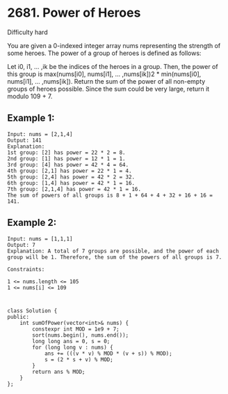 # 2681. Power of Heroes
Difficulty hard

You are given a 0-indexed integer array nums representing the strength of some heroes. The power of a group of heroes is defined as follows:

Let i0, i1, ... ,ik be the indices of the heroes in a group. Then, the power of this group is max(nums[i0], nums[i1], ... ,nums[ik])2 * min(nums[i0], nums[i1], ... ,nums[ik]).
Return the sum of the power of all non-empty groups of heroes possible. Since the sum could be very large, return it modulo 109 + 7.


## Example 1:
```
Input: nums = [2,1,4]
Output: 141
Explanation: 
1st group: [2] has power = 22 * 2 = 8.
2nd group: [1] has power = 12 * 1 = 1. 
3rd group: [4] has power = 42 * 4 = 64. 
4th group: [2,1] has power = 22 * 1 = 4. 
5th group: [2,4] has power = 42 * 2 = 32. 
6th group: [1,4] has power = 42 * 1 = 16. 
​​​​​​​7th group: [2,1,4] has power = 42​​​​​​​ * 1 = 16. 
The sum of powers of all groups is 8 + 1 + 64 + 4 + 32 + 16 + 16 = 141.
```


## Example 2:
```
Input: nums = [1,1,1]
Output: 7
Explanation: A total of 7 groups are possible, and the power of each group will be 1. Therefore, the sum of the powers of all groups is 7.
```


```
Constraints:

1 <= nums.length <= 105
1 <= nums[i] <= 109
```


#
```
class Solution {
public:
    int sumOfPower(vector<int>& nums) {
        constexpr int MOD = 1e9 + 7;
        sort(nums.begin(), nums.end());
        long long ans = 0, s = 0;
        for (long long v : nums) {
            ans += (((v * v) % MOD * (v + s)) % MOD);
            s = (2 * s + v) % MOD;
        }
        return ans % MOD;
    }
};
```